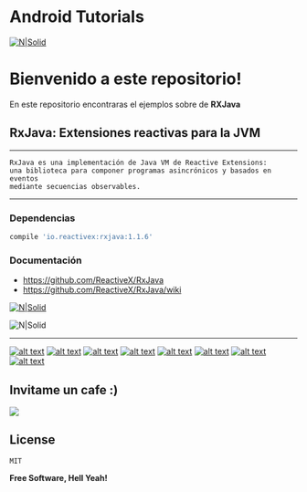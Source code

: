 # Android Tutorials

[![N|Solid](http://i.imgur.com/zMu06FV.png)](https://github.com/David-Hackro)

# Bienvenido a este repositorio!
En este repositorio encontraras el ejemplos sobre de **RXJava**

## RxJava: Extensiones reactivas para la JVM

----
    RxJava es una implementación de Java VM de Reactive Extensions: 
    una biblioteca para componer programas asincrónicos y basados en eventos
    mediante secuencias observables.

----


### Dependencias ###
```gradle    
compile 'io.reactivex:rxjava:1.1.6'
```


### Documentación

  - https://github.com/ReactiveX/RxJava
  - https://github.com/ReactiveX/RxJava/wiki


[![N|Solid](http://i.imgur.com/ojgul72.png)](https://twitter.com/intent/tweet?text=Ejemplos%20practicos%20en%20Android&url=https://github.com/TutorialesHackro/AndroidTutorials&hashtags=AndroidTutorials&via=DavidHackro) 

![N|Solid](http://cebronx.org/wp-content/uploads/2015/10/en-construccion_banner-608x227.jpg)





----

[![alt text][1.1]][1]
[![alt text][2.1]][2]
[![alt text][3.1]][3]
[![alt text][4.1]][4]
[![alt text][6.1]][6]
[![alt text][7.1]][7]
[![alt text][8.1]][8]
[![alt text][9.1]][9]



[1.1]: http://i.imgur.com/WSJnJGh.png (@DavidHackro)
[2.1]: http://i.imgur.com/LTj71u4.png (Tutoriales Hackro)
[3.1]: http://i.imgur.com/AkKkG9J.png (Tutoriales Hackro)
[4.1]: http://i.imgur.com/62TiA7Z.png (Tutoriales Hackro)

[6.1]: http://i.imgur.com/8bC1N1O.png (Tutoriales Hackro)
[7.1]: http://i.imgur.com/bkADK8K.png (Tutoriales Hackro)
[8.1]: http://i.imgur.com/c4q4tlZ.png (Tutoriales Hackro)
[9.1]: http://i.imgur.com/R6x7ACz.png (Hackro)

[1]: https://twitter.com/DavidHackro
[2]: https://www.facebook.com/TutorialesHackro/
[3]: https://www.youtube.com/channel/UClxVhu_GAuKJO7RSM-JAdtw
[4]: https://www.linkedin.com/in/davidhackro/

[6]: https://www.paypal.com/cgi-bin/webscr?cmd=_s-xclick&hosted_button_id=8Z684VNGVFSJA
[7]: http://stackoverflow.com/users/3741698/david-hackro
[8]: https://www.liveedu.tv/hackro/
[9]: https://www.hackerrank.com/hackro91




## Invitame un cafe :)
[![](https://www.paypalobjects.com/en_US/i/btn/btn_donateCC_LG.gif)](https://www.paypal.com/cgi-bin/webscr?cmd=_s-xclick&hosted_button_id=8Z684VNGVFSJA)


License
----
    MIT

**Free Software, Hell Yeah!**
